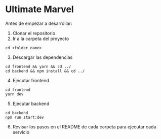 # Ultimate Marvel
Antes de empezar a desarrollar:
1. Clonar el repositorio
2. Ir a la carpeta del proyecto
```
cd <folder_name>
```
3. Descargar las dependencias
```
cd frontend && yarn && cd ../
cd backend && npm install && cd ../
```

4. Ejecutar frontend
```
cd frontend
yarn dev
```
5. Ejecutar backend
```
cd backend
npm run start:dev
```
6. Revisar los pasos en el README de cada carpeta para ejecutar cada servicio